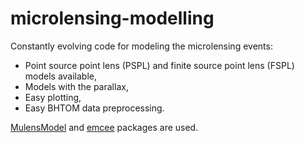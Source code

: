 # microlensing-modelling
 
Constantly evolving code for modeling the microlensing events:

- Point source point lens (PSPL) and finite source point lens (FSPL) models available,
- Models with the parallax,
- Easy plotting,
- Easy BHTOM data preprocessing.

[MulensModel](https://github.com/rpoleski/MulensModel) and [emcee](https://emcee.readthedocs.io/en/stable/) packages are used.
